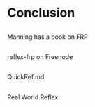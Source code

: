 
# Conclusion

##

Manning has a book on FRP

##

reflex-frp on Freenode

##

QuickRef.md

##

Real World Reflex
